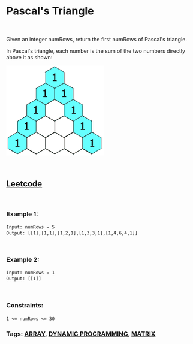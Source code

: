 # Pascal's Triangle

<br>

Given an integer numRows, return the first numRows of Pascal's triangle.

In Pascal's triangle, each number is the sum of the two numbers directly above it as shown:

![img](assets/PascalTriangleAnimated2.gif)

<br>

## [Leetcode](https://leetcode.com/problems/pascals-triangle/)

<br>

### Example 1:
```
Input: numRows = 5
Output: [[1],[1,1],[1,2,1],[1,3,3,1],[1,4,6,4,1]]
```
<br>

### Example 2:
```
Input: numRows = 1
Output: [[1]]
``` 
<br>

### Constraints:
```
1 <= numRows <= 30
```

### Tags: [ARRAY](https://leetcode.com/tag/array/), [DYNAMIC PROGRAMMING](https://leetcode.com/tag/dynamic-programming/), [MATRIX](https://leetcode.com/tag/matrix/)
